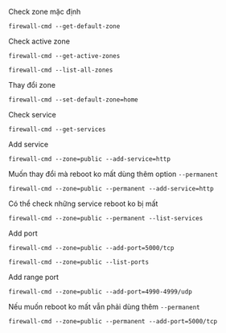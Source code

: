 Check zone mặc định

```
firewall-cmd --get-default-zone
```

Check active zone

```
firewall-cmd --get-active-zones
```

```
firewall-cmd --list-all-zones
```

Thay đổi zone

```
firewall-cmd --set-default-zone=home
```

Check service

```
firewall-cmd --get-services
```

Add service 

```
firewall-cmd --zone=public --add-service=http
```

Muốn thay đổi mà reboot ko mất dùng thêm option `--permanent`

```
firewall-cmd --zone=public --permanent --add-service=http
```

Có thể check những service reboot ko bị mất

```
firewall-cmd --zone=public --permanent --list-services
```

Add port

```
firewall-cmd --zone=public --add-port=5000/tcp

firewall-cmd --zone=public --list-ports
```

Add range port

```
firewall-cmd --zone=public --add-port=4990-4999/udp
```

Nếu muốn reboot ko mất vẫn phải dùng thêm `--permanent`

```
firewall-cmd --zone=public --permanent --add-port=5000/tcp
```

